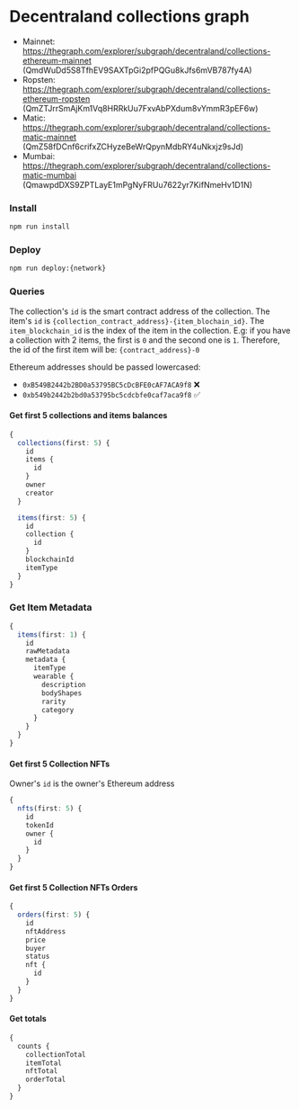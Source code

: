 # Decentraland collections graph

- Mainnet: https://thegraph.com/explorer/subgraph/decentraland/collections-ethereum-mainnet (QmdWuDd5S8TfhEV9SAXTpGi2pfPQGu8kJfs6mVB787fy4A)
- Ropsten: https://thegraph.com/explorer/subgraph/decentraland/collections-ethereum-ropsten (QmZTJrrSmAjKm1Vq8HRRkUu7FxvAbPXdum8vYmmR3pEF6w)
- Matic: https://thegraph.com/explorer/subgraph/decentraland/collections-matic-mainnet (QmZ58fDCnf6crifxZCHyzeBeWrQpynMdbRY4uNkxjz9sJd)
- Mumbai: https://thegraph.com/explorer/subgraph/decentraland/collections-matic-mumbai (QmawpdDXS9ZPTLayE1mPgNyFRUu7622yr7KifNmeHv1D1N)

### Install

```bash
npm run install
```

### Deploy

```bash
npm run deploy:{network}
```

### Queries

The collection's `id` is the smart contract address of the collection.
The item's `id` is `{collection_contract_address}-{item_blochain_id}`. The `item_blockchain_id` is the index of the item in the collection. E.g: if you have a collection with 2 items, the first is `0` and the second one is `1`. Therefore, the id of the first item will be: `{contract_address}-0`

Ethereum addresses should be passed lowercased:

- `0xB549B2442b2BD0a53795BC5cDcBFE0cAF7ACA9f8` ❌
- `0xb549b2442b2bd0a53795bc5cdcbfe0caf7aca9f8` ✅

#### Get first 5 collections and items balances

```typescript
{
  collections(first: 5) {
    id
    items {
      id
    }
    owner
    creator
  }

  items(first: 5) {
    id
    collection {
      id
    }
    blockchainId
    itemType
  }
}
```

### Get Item Metadata

```typescript
{
  items(first: 1) {
    id
    rawMetadata
    metadata {
      itemType
      wearable {
        description
        bodyShapes
        rarity
        category
      }
    }
  }
}
```

#### Get first 5 Collection NFTs

Owner's `id` is the owner's Ethereum address

```typescript
{
  nfts(first: 5) {
    id
    tokenId
    owner {
      id
    }
  }
}
```

#### Get first 5 Collection NFTs Orders

```typescript
{
  orders(first: 5) {
    id
    nftAddress
    price
    buyer
    status
    nft {
      id
    }
  }
}
```

#### Get totals

```typescript
{
  counts {
    collectionTotal
    itemTotal
    nftTotal
    orderTotal
  }
}
```
